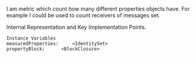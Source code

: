 I am metric which count how many different properties objects have.
For example I could be used to count receivers of messages set.

Internal Representation and Key Implementation Points.

    Instance Variables
	measuredProperties:		<IdentitySet>
	propertyBlock:		<BlockClosure>
